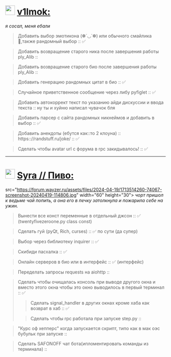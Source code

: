 <img src="https://avatars.githubusercontent.com/u/133809614" width="30" height="30">   [v1lmok:](https://github.com/v1lmok)
========================
*я сосал, меня ебали*

> Добавить выбор эмотикона (❁´◡`❁) или обычного смайлика 🤡,также рандомный выбор :: ✅

> Добавить возвращение старого ника после завершения работы ply_Alib ::

> Добавить возвращение старого био после завершения работы ply_Alib ::

> Добавить генерацию рандомных цитат в био :: ✅

> Случайное приветственное сообщение через либу pyfiglet :: ✅

> Добавить автокоррект текст по указанию айди дискуссии и ввода текста :: ну ты и хуйню написал чувачок бля

> Добавить парсер с сайта рандомных никнеймов и добавить в выбор :: ✅

> Добавить анекдоты (ебутся как::то 2 клоуна) :: https:://randstuff.ru/joke/ :: ✅

> Сделать чтобы avatar url с форума в rpc закидывалось! :: ✅

---

<img src="https://avatars.githubusercontent.com/u/112832151?" width="30" height="30"> [Syra // Пиво:](https://github.com/PivoSteve)
========================
src="https://forum.wayzer.ru/assets/files/2024-04-19/1713514260-74067-screenshot-20240419-114806.jpg" width="60" height="30">
*чорт пришол к ведьме чай попить, а она его в печку затолкнула и пожарила себе на ужин.*

> Вынести все конст переменные в отдельный джсон :: ✅ (twentyfivezeroone.py class const)

> Сделать гуй (pyQt, Rich, curses) :: ✅ по сути (да супер)

> Выбор через библиотеку inquirer :: ✅

> Скибиди пасхалка :: ✅

> Онлайн серверов в био или в интерфейс :: ✅ (интерфейс)

> Переделать запросы requests на aiohttp ::

> Сделать чтобы очищалась консоль при выводе другого окна и вместо этого окна чтобы это окно выводилось в первый терминал :: ✅
>>  Сделать signal_handler в других окнах кроме хаба как возврат в хаб :: ✅ 
> 
>> Сделать чтобы rpc работала при запуске step.py ::

> "Курс оф хепперс" когда запускается скрипт, типо как в мак оэс бубульк при запуске :: 

> Сделать SAFONOFF чат бота(ипломентировать команды из терминала) ::